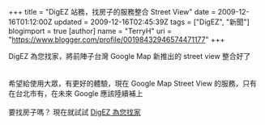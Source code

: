 +++
title = "DigEZ 站務，找房子的服務整合 Street View"
date = 2009-12-16T01:12:00Z
updated = 2009-12-16T02:45:39Z
tags = ["DigEZ", "新聞"]
blogimport = true 
[author]
	name = "TerryH"
	uri = "https://www.blogger.com/profile/00198432946574471177"
+++

DigEZ 為您找家，將前陣子台灣 Google Map 新推出的 street view 整合好了<br /><br /><br />希望給使用大眾，有更好的體驗，現在 Google Map Street View 的服務，只有在台北市有，在未來 Google 應該陸續補上<br /><br />要找房子嗎？ 現在就試試 <a href="http://home.digez.com/">DigEZ 為您找家</a>
